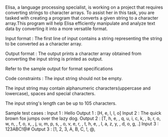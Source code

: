 Elisa, a language processing specialist, is working on a project that requires converting strings to character arrays. To assist her in this task, you are tasked with creating a program that converts a given string to a character array.This program will help Elisa efficiently manipulate and analyze text data by converting it into a more versatile format.

Input format :
The first line of input contains a string representing the string to be converted as a character array.

Output format :
The output prints a character array obtained from converting the input string is printed as output.



Refer to the sample output for format specifications

Code constraints :
The input string should not be empty.

The input string may contain alphanumeric characters(uppercase and lowercase), spaces and special characters.

The input string's length can be up to 105 characters.

Sample test cases :
Input 1 :
Hello
Output 1 :
[H, e, l, l, o]
Input 2 :
The quick brown fox jumps over the lazy dog.
Output 2 :
[T, h, e,  , q, u, i, c, k,  , b, r, o, w, n,  , f, o, x,  , j, u, m, p, s,  , o, v, e, r,  , t, h, e,  , l, a, z, y,  , d, o, g, .]
Input 3 :
123ABC!@#
Output 3 :
[1, 2, 3, A, B, C, !, @,
